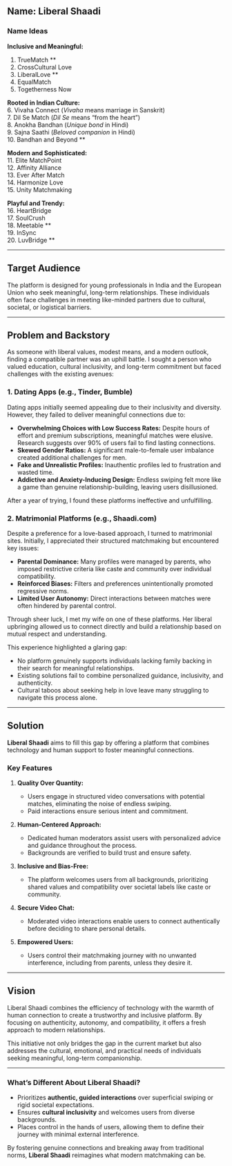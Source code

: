 ## Name: Liberal Shaadi  

### Name Ideas  

**Inclusive and Meaningful:**  
1. TrueMatch **  
2. CrossCultural Love  
3. LiberalLove **  
4. EqualMatch  
5. Togetherness Now  

**Rooted in Indian Culture:**  
6. Vivaha Connect (*Vivaha* means marriage in Sanskrit)  
7. Dil Se Match (*Dil Se* means “from the heart”)  
8. Anokha Bandhan (*Unique bond* in Hindi)  
9. Sajna Saathi (*Beloved companion* in Hindi)  
10. Bandhan and Beyond **  

**Modern and Sophisticated:**  
11. Elite MatchPoint  
12. Affinity Alliance  
13. Ever After Match  
14. Harmonize Love  
15. Unity Matchmaking  

**Playful and Trendy:**  
16. HeartBridge  
17. SoulCrush  
18. Meetable **  
19. InSync  
20. LuvBridge **  

---

## Target Audience  

The platform is designed for young professionals in India and the European Union who seek meaningful, long-term relationships. These individuals often face challenges in meeting like-minded partners due to cultural, societal, or logistical barriers.  

---

## Problem and Backstory  

As someone with liberal values, modest means, and a modern outlook, finding a compatible partner was an uphill battle. I sought a person who valued education, cultural inclusivity, and long-term commitment but faced challenges with the existing avenues:  

### 1. **Dating Apps** (e.g., Tinder, Bumble)  
Dating apps initially seemed appealing due to their inclusivity and diversity. However, they failed to deliver meaningful connections due to:  
- **Overwhelming Choices with Low Success Rates:** Despite hours of effort and premium subscriptions, meaningful matches were elusive. Research suggests over 90% of users fail to find lasting connections.  
- **Skewed Gender Ratios:** A significant male-to-female user imbalance created additional challenges for men.  
- **Fake and Unrealistic Profiles:** Inauthentic profiles led to frustration and wasted time.  
- **Addictive and Anxiety-Inducing Design:** Endless swiping felt more like a game than genuine relationship-building, leaving users disillusioned.  

After a year of trying, I found these platforms ineffective and unfulfilling.  

### 2. **Matrimonial Platforms** (e.g., Shaadi.com)  
Despite a preference for a love-based approach, I turned to matrimonial sites. Initially, I appreciated their structured matchmaking but encountered key issues:  
- **Parental Dominance:** Many profiles were managed by parents, who imposed restrictive criteria like caste and community over individual compatibility.  
- **Reinforced Biases:** Filters and preferences unintentionally promoted regressive norms.  
- **Limited User Autonomy:** Direct interactions between matches were often hindered by parental control.  

Through sheer luck, I met my wife on one of these platforms. Her liberal upbringing allowed us to connect directly and build a relationship based on mutual respect and understanding.  

This experience highlighted a glaring gap:  
- No platform genuinely supports individuals lacking family backing in their search for meaningful relationships.  
- Existing solutions fail to combine personalized guidance, inclusivity, and authenticity.  
- Cultural taboos about seeking help in love leave many struggling to navigate this process alone.  

---

## Solution  

**Liberal Shaadi** aims to fill this gap by offering a platform that combines technology and human support to foster meaningful connections.  

### Key Features  

1. **Quality Over Quantity:**  
   - Users engage in structured video conversations with potential matches, eliminating the noise of endless swiping.  
   - Paid interactions ensure serious intent and commitment.  

2. **Human-Centered Approach:**  
   - Dedicated human moderators assist users with personalized advice and guidance throughout the process.  
   - Backgrounds are verified to build trust and ensure safety.  

3. **Inclusive and Bias-Free:**  
   - The platform welcomes users from all backgrounds, prioritizing shared values and compatibility over societal labels like caste or community.  

4. **Secure Video Chat:**  
   - Moderated video interactions enable users to connect authentically before deciding to share personal details.  

5. **Empowered Users:**  
   - Users control their matchmaking journey with no unwanted interference, including from parents, unless they desire it.  

---

## Vision  

Liberal Shaadi combines the efficiency of technology with the warmth of human connection to create a trustworthy and inclusive platform. By focusing on authenticity, autonomy, and compatibility, it offers a fresh approach to modern relationships.  

This initiative not only bridges the gap in the current market but also addresses the cultural, emotional, and practical needs of individuals seeking meaningful, long-term companionship.  

---

### What’s Different About Liberal Shaadi?  
- Prioritizes **authentic, guided interactions** over superficial swiping or rigid societal expectations.  
- Ensures **cultural inclusivity** and welcomes users from diverse backgrounds.  
- Places control in the hands of users, allowing them to define their journey with minimal external interference.  

By fostering genuine connections and breaking away from traditional norms, **Liberal Shaadi** reimagines what modern matchmaking can be.  
